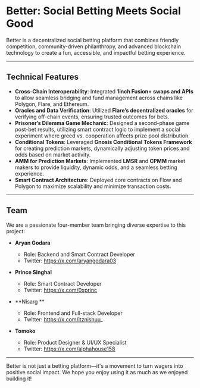 # Better: Social Betting Meets Social Good

Better is a decentralized social betting platform that combines friendly competition, community-driven philanthropy, and advanced blockchain technology to create a fun, accessible, and impactful betting experience.

---

## **Technical Features**

- **Cross-Chain Interoperability**: Integrated **1inch Fusion+ swaps and APIs** to allow seamless bridging and fund management across chains like Polygon, Flare, and Ethereum.
- **Oracles and Data Verification**: Utilized **Flare’s decentralized oracles** for verifying off-chain events, ensuring trusted outcomes for bets.
- **Prisoner’s Dilemma Game Mechanic**: Designed a second-phase game post-bet results, utilizing smart contract logic to implement a social experiment where greed vs. cooperation affects prize pool distribution.
- **Conditional Tokens**: Leveraged **Gnosis Conditional Tokens Framework** for creating prediction markets, dynamically adjusting token prices and odds based on market activity.
- **AMM for Prediction Markets**: Implemented **LMSR** and **CPMM** market makers to provide liquidity, dynamic odds, and a seamless betting experience.
- **Smart Contract Architecture**: Deployed core contracts on Flow and Polygon to maximize scalability and minimize transaction costs.

---

## **Team**
We are a passionate four-member team bringing diverse expertise to this project:

- **Aryan Godara**
    - Role: Backend and Smart Contract Developer
    - Twitter: https://x.com/aryangodara03

- **Prince Singhal**
    - Role: Smart Contract Developer
    - Twitter: https://x.com/0xprinc

- **Nisarg **
    - Role: Frontend and Full-stack Developer
    - Twitter: https://x.com/itznishuu_

- **Tomoko**
    - Role: Product Designer & UI/UX Specialist
    - Twitter: https://x.com/alphahouse158

---  
Better is not just a betting platform—it's a movement to turn wagers into positive social impact. We hope you enjoy using it as much as we enjoyed building it!